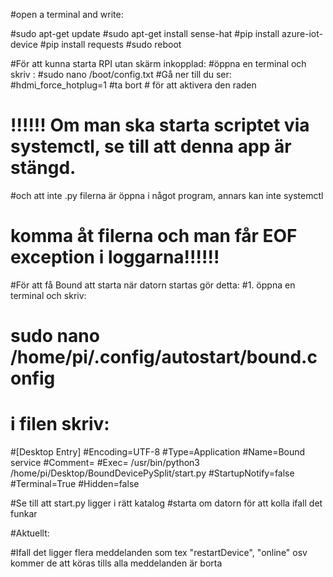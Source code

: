 #open a terminal and write:

#sudo apt-get update
#sudo apt-get install sense-hat
#pip install azure-iot-device
#pip install requests
#sudo reboot

#För att kunna starta RPI utan skärm inkopplad:
#öppna en terminal och skriv :
#sudo nano /boot/config.txt
#Gå ner till du ser:
#hdmi_force_hotplug=1
#ta bort # för att aktivera den raden



# !!!!!! Om man ska starta scriptet via systemctl, se till att denna app är stängd. 
#och att inte .py filerna är öppna i något program, annars kan inte systemctl 
# komma åt filerna och man får EOF exception i loggarna!!!!!!


#För att få Bound att starta när datorn startas gör detta:
#1. öppna en terminal och skriv:
# sudo nano /home/pi/.config/autostart/bound.config
# i filen skriv:
#[Desktop Entry]
#Encoding=UTF-8
#Type=Application
#Name=Bound service
#Comment=
#Exec= /usr/bin/python3 /home/pi/Desktop/BoundDevicePySplit/start.py
#StartupNotify=false
#Terminal=True
#Hidden=false


#Se till att start.py ligger i rätt katalog
#starta om datorn för att kolla ifall det funkar





#Aktuellt:

#Ifall det ligger flera meddelanden som tex "restartDevice", "online" osv kommer de att köras tills alla meddelanden är borta
